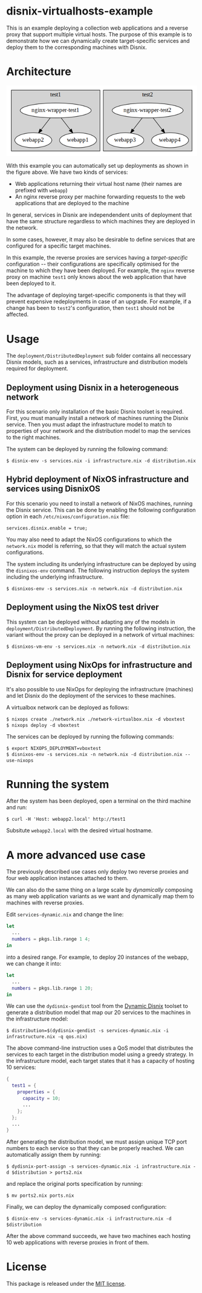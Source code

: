 disnix-virtualhosts-example
===========================
This is an example deploying a collection web applications and a reverse proxy
that support multiple virtual hosts. The purpose of this example is to
demonstrate how we can dynamically create target-specific services and deploy
them to the corresponding machines with Disnix.

Architecture
============
![A virtualhosts deployment](doc/deployment.png)

With this example you can automatically set up deployments as shown in the figure
above. We have two kinds of services:

* Web applications returning their virtual host name (their names are prefixed with `webapp`)
* An nginx reverse proxy per machine forwarding requests to the web applications that are deployed to the machine

In general, services in Disnix are independendent units of deployment that have
the same structure regardless to which machines they are deployed in the network.

In some cases, however, it may also be desirable to define services that are
configured for a specific target machines.

In this example, the reverse proxies are services having a *target-specific*
configuration -- their configurations are specifically optimised for the machine
to which they have been deployed. For example, the `nginx` reverse proxy on
machine `test1` only knows about the web application that have been deployed to
it.

The advantage of deploying target-specific components is that they will prevent
expensive redeployments in case of an upgrade. For example, if a change has been
to `test2`'s configuration, then `test1` should not be affected.

Usage
=====
The `deployment/DistributedDeployment` sub folder contains all neccessary Disnix
models, such as a services, infrastructure and distribution models required for
deployment.

Deployment using Disnix in a heterogeneous network
--------------------------------------------------
For this scenario only installation of the basic Disnix toolset is required.
First, you must manually install a network of machines running the Disnix service.
Then you must adapt the infrastructure model to match to properties of your
network and the distribution model to map the services to the right machines.

The system can be deployed by running the following command:

    $ disnix-env -s services.nix -i infrastructure.nix -d distribution.nix

Hybrid deployment of NixOS infrastructure and services using DisnixOS
---------------------------------------------------------------------
For this scenario you need to install a network of NixOS machines, running the
Disnix service. This can be done by enabling the following configuration
option in each `/etc/nixos/configuration.nix` file:

    services.disnix.enable = true;

You may also need to adapt the NixOS configurations to which the `network.nix`
model is referring, so that they will match the actual system configurations.

The system including its underlying infrastructure can be deployed by using the
`disnixos-env` command. The following instruction deploys the system including
the underlying infrastructure.

    $ disnixos-env -s services.nix -n network.nix -d distribution.nix

Deployment using the NixOS test driver
--------------------------------------
This system can be deployed without adapting any of the models in
`deployment/DistributedDeployment`. By running the following instruction, the
variant without the proxy can be deployed in a network of virtual machines:

    $ disnixos-vm-env -s services.nix -n network.nix -d distribution.nix

Deployment using NixOps for infrastructure and Disnix for service deployment
----------------------------------------------------------------------------
It's also possible to use NixOps for deploying the infrastructure (machines) and
let Disnix do the deployment of the services to these machines.

A virtualbox network can be deployed as follows:

    $ nixops create ./network.nix ./network-virtualbox.nix -d vboxtest
    $ nixops deploy -d vboxtest

The services can be deployed by running the following commands:

    $ export NIXOPS_DEPLOYMENT=vboxtest
    $ disnixos-env -s services.nix -n network.nix -d distribution.nix --use-nixops

Running the system
==================
After the system has been deployed, open a terminal on the third machine and
run:

    $ curl -H 'Host: webapp2.local' http://test1

Subsitute `webapp2.local` with the desired virtual hostname.

A more advanced use case
========================
The previously described use cases only deploy two reverse proxies and four web
application instances attached to them.

We can also do the same thing on a large scale by *dynamically* composing as
many web application variants as we want and dynamically map them to machines
with reverse proxies.

Edit `services-dynamic.nix` and change the line:

```nix
let
  ...
  numbers = pkgs.lib.range 1 4;
in
```

into a desired range. For example, to deploy 20 instances of the webapp, we
can change it into:

```nix
let
  ...
  numbers = pkgs.lib.range 1 20;
in
```

We can use the `dydisnix-gendist` tool from the
[Dynamic Disnix](https://github.com/svanderburg/dydisnix) toolset to generate a
distribution model that map our 20 services to the machines in the
infrastructure model:

    $ distribution=$(dydisnix-gendist -s services-dynamic.nix -i infrastructure.nix -q qos.nix)

The above command-line instruction uses a QoS model that distributes the
services to each target in the distribution model using a greedy strategy. In
the infrastructure model, each target states that it has a capacity of hosting
10 services:

```nix
{
  test1 = {
    properties = {
      capacity = 10;
      ...
    };
  };
  ...
}
```

After generating the distribution model, we must assign unique TCP port numbers
to each service so that they can be properly reached. We can automatically
assign them by running:

    $ dydisnix-port-assign -s services-dynamic.nix -i infrastructure.nix -d $distribution > ports2.nix

and replace the original ports specification by running:

    $ mv ports2.nix ports.nix

Finally, we can deploy the dynamically composed configuration:

    $ disnix-env -s services-dynamic.nix -i infrastructure.nix -d $distribution

After the above command succeeds, we have two machines each hosting 10 web
applications with reverse proxies in front of them.

License
=======
This package is released under the [MIT license](http://opensource.org/licenses/MIT).
